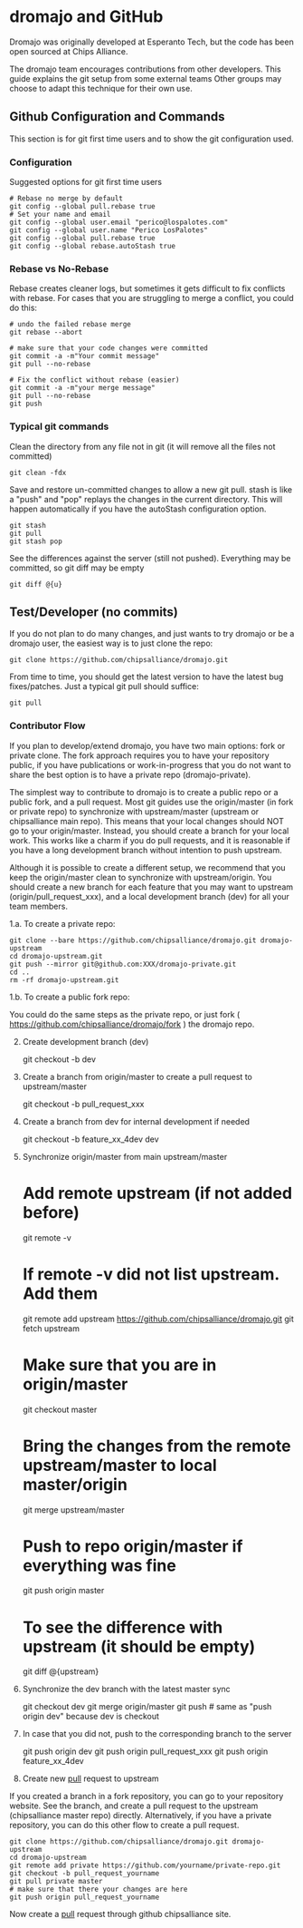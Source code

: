 # dromajo and GitHub

Dromajo was originally developed at Esperanto Tech, but the code has been open
sourced at Chips Alliance.

The dromajo team encourages contributions from other developers.  This guide
explains the git setup from some external teams Other groups may choose to
adapt this technique for their own use.

## Github Configuration and Commands

This section is for git first time users and to show the git configuration used.

### Configuration

Suggested options for git first time users

    # Rebase no merge by default
    git config --global pull.rebase true
    # Set your name and email
    git config --global user.email "perico@lospalotes.com"
    git config --global user.name "Perico LosPalotes"
    git config --global pull.rebase true
    git config --global rebase.autoStash true

### Rebase vs No-Rebase

Rebase creates cleaner logs, but sometimes it gets difficult to fix conflicts
with rebase. For cases that you are struggling to merge a conflict, you could
do this:

    # undo the failed rebase merge
    git rebase --abort

    # make sure that your code changes were committed
    git commit -a -m"Your commit message"
    git pull --no-rebase

    # Fix the conflict without rebase (easier)
    git commit -a -m"your merge message"
    git pull --no-rebase
    git push

### Typical git commands

Clean the directory from any file not in git (it will remove all the files not committed)

    git clean -fdx

Save and restore un-committed changes to allow a new git pull. stash is like a
"push" and "pop" replays the changes in the current directory. This will happen
automatically if you have the autoStash configuration option.

    git stash
    git pull
    git stash pop

See the differences against the server (still not pushed). Everything may be
committed, so git diff may be empty

    git diff @{u}

## Test/Developer (no commits)

If you do not plan to do many changes, and just wants to try dromajo or be a
dromajo user, the easiest way is to just clone the repo:

    git clone https://github.com/chipsalliance/dromajo.git

From time to time, you should get the latest version to have the latest bug fixes/patches.
Just a typical git pull should suffice:

    git pull

### Contributor Flow

If you plan to develop/extend dromajo, you have two main options: fork or
private clone. The fork approach requires you to have your repository public,
if you have publications or work-in-progress that you do not want to share the
best option is to have a private repo (dromajo-private).

The simplest way to contribute to dromajo is to create a public repo or a public
fork, and a pull request. Most git guides use the origin/master (in fork or
private repo) to synchronize with upstream/master (upstream or chipsalliance
main repo). This means that your local changes should NOT go to your
origin/master. Instead, you should create a branch for your local work. This
works like a charm if you do pull requests, and it is reasonable if you have a
long development branch without intention to push upstream.


Although it is possible to create a different setup, we recommend that you keep
the origin/master clean to synchronize with upstream/origin. You should create
a new branch for each feature that you may want to upstream
(origin/pull_request_xxx), and a local development branch (dev) for all your
team members.

1.a. To create a private repo:

    git clone --bare https://github.com/chipsalliance/dromajo.git dromajo-upstream
    cd dromajo-upstream.git
    git push --mirror git@github.com:XXX/dromajo-private.git
    cd ..
    rm -rf dromajo-upstream.git

1.b. To create a public fork repo:

You could do the same steps as the private repo, or just fork (
https://github.com/chipsalliance/dromajo/fork ) the dromajo repo.

2. Create development branch (dev)

    git checkout -b dev

3. Create a branch from origin/master to create a pull request to upstream/master

    git checkout -b pull_request_xxx

4. Create a branch from dev for internal development if needed

    git checkout -b feature_xx_4dev dev

5. Synchronize origin/master from main upstream/master

    # Add remote upstream (if not added before)
    git remote -v
    # If remote -v did not list upstream. Add them
    git remote add upstream https://github.com/chipsalliance/dromajo.git
    git fetch upstream

    # Make sure that you are in origin/master
    git checkout master

    # Bring the changes from the remote upstream/master to local master/origin
    git merge upstream/master

    # Push to repo origin/master if everything was fine
    git push origin master

    # To see the difference with upstream (it should be empty)
    git diff @{upstream}

6. Synchronize the dev branch with the latest master sync

    git checkout dev
    git merge origin/master
    git push  # same as "push origin dev" because dev is checkout

7. In case that you did not, push to the corresponding branch to the server

    git push origin dev
    git push origin pull_request_xxx
    git push origin feature_xx_4dev

8. Create new [pull][pull] request to upstream

If you created a branch in a fork repository, you can go to your repository
website.  See the branch, and create a pull request to the upstream
(chipsalliance master repo) directly. Alternatively, if you have a private
repository, you can do this other flow to create a pull request.

    git clone https://github.com/chipsalliance/dromajo.git dromajo-upstream
    cd dromajo-upstream
    git remote add private https://github.com/yourname/private-repo.git
    git checkout -b pull_request_yourname
    git pull private master
    # make sure that there your changes are here
    git push origin pull_request_yourname

Now create a [pull][pull] request through github chipsalliance site.


[pull]: https://help.github.com/articles/creating-a-pull-request

